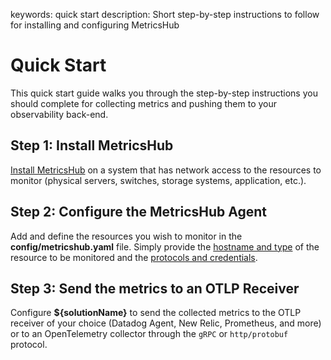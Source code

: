 keywords: quick start
description: Short step-by-step instructions to follow for installing and configuring MetricsHub

# Quick Start

This quick start guide walks you through the step-by-step instructions you should complete for collecting metrics and pushing them to your observability back-end.

## Step 1: Install MetricsHub

[Install MetricsHub](./install.html) on a system that has network access to the resources to monitor (physical servers, switches, storage systems, application, etc.).

## Step 2: Configure the MetricsHub Agent

Add and define the resources you wish to monitor in the **config/metricshub.yaml** file. Simply provide the [hostname and type](./configuration/configure-agent.html#Monitored_resources) of the resource to be monitored and the [protocols and credentials](./configuration/configure-agent.html#Protocols_and_credentials).

## Step 3: Send the metrics to an OTLP Receiver

Configure **${solutionName}** to send the collected metrics to the OTLP receiver of your choice (Datadog Agent, New Relic, Prometheus, and more) or to an OpenTelemetry collector through the `gRPC` or `http/protobuf` protocol.